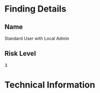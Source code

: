 
# Finding Details 

## Name
  Standard User with Local Admin 
## Risk Level
  3

# Technical Information
